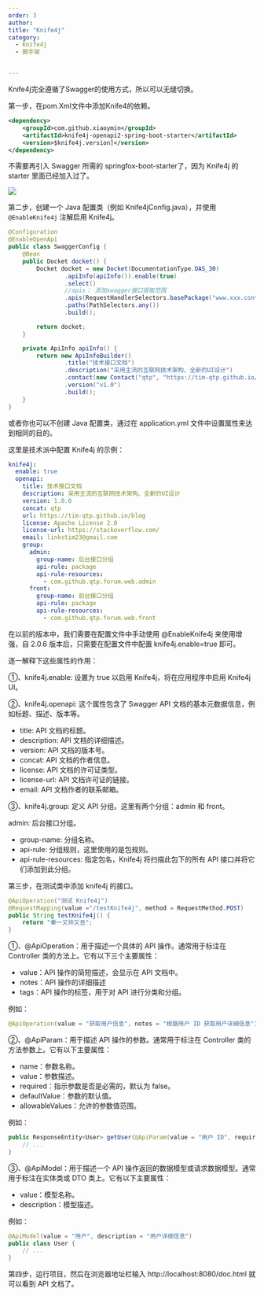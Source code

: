 ```yaml
---
order: 3
author: 
title: "Knife4j"
category:
  - Knife4j
  - 脚手架


---
```


Knife4j完全遵循了Swagger的使用方式，所以可以无缝切换。

第一步，在pom.Xml文件中添加Knife4的依赖。

```xml
<dependency>
    <groupId>com.github.xiaoymin</groupId>
    <artifactId>knife4j-openapi2-spring-boot-starter</artifactId>
    <version>$knife4j.version]</version>
</dependency>
```

不需要再引入 Swagger 所需的 springfox-boot-starter了，因为 Knife4j 的 starter 里面已经加入过了。

![](https://qtp-1324720525.cos.ap-shanghai.myqcloud.com/blog/image-20250208171441496.png)

第二步，创建一个 Java 配置类（例如 Knife4jConfig.java），并使用 `@EnableKnife4j` 注解启用 Knife4j。 

```java
@Configuration
@EnableOpenApi
public class SwaggerConfig {
    @Bean
    public Docket docket() {
        Docket docket = new Docket(DocumentationType.OAS_30)
                .apiInfo(apiInfo()).enable(true)
                .select()
                //apis： 添加swagger接口提取范围
                .apis(RequestHandlerSelectors.basePackage("www.xxx.controller"))
                .paths(PathSelectors.any())
                .build();

        return docket;
    }

    private ApiInfo apiInfo() {
        return new ApiInfoBuilder()
                .title("技术接口文档")
                .description("采用主流的互联网技术架构、全新的UI设计")
                .contact(new Contact("qtp", "https://tim-qtp.github.io/blog","linkstim23@gmail.com"))
                .version("v1.0")
                .build();
    }
}
```

或者你也可以不创建 Java 配置类，通过在 application.yml 文件中设置属性来达到相同的目的。

这里是技术派中配置 Knife4j 的示例：

```yaml
knife4j:
  enable: true
  openapi:
    title: 技术接口文档
    description: 采用主流的互联网技术架构、全新的UI设计
    version: 1.0.0
    concat: qtp
    url: https://tim-qtp.github.io/blog
    license: Apache License 2.0
    license-url: https://stackoverflow.com/
    email: linkstim23@gmail.com
    group:
      admin:
        group-name: 后台接口分组
        api-rule: package
        api-rule-resources:
          - com.github.qtp.forum.web.admin
      front:
        group-name: 前台接口分组
        api-rule: package
        api-rule-resources:
          - com.github.qtp.forum.web.front
```

在以前的版本中，我们需要在配置文件中手动使用 @EnableKnife4j 来使用增强，自 2.0.6 版本后，只需要在配置文件中配置 knife4j.enable=true 即可。

逐一解释下这些属性的作用：

①、knife4j.enable: 设置为 true 以启用 Knife4j，将在应用程序中启用 Knife4j UI。

②、knife4j.openapi: 这个属性包含了 Swagger API 文档的基本元数据信息，例如标题、描述、版本等。

- title: API 文档的标题。
- description: API 文档的详细描述。
- version: API 文档的版本号。
- concat: API 文档的作者信息。
- license: API 文档的许可证类型。
- license-url: API 文档许可证的链接。
- email: API 文档作者的联系邮箱。

③、knife4j.group: 定义 API 分组。这里有两个分组：admin 和 front。

admin: 后台接口分组。

- group-name: 分组名称。
- api-rule: 分组规则，这里使用的是包规则。
- api-rule-resources: 指定包名，Knife4j 将扫描此包下的所有 API 接口并将它们添加到此分组。

第三步，在测试类中添加 knife4j 的接口。

```java
@ApiOperation("测试 Knife4j")
@RequestMapping(value ="/testKnife4j", method = RequestMethod.POST)
public String testKnife4j() {
    return "秦一又帅又丑";
}
```

①、@ApiOperation：用于描述一个具体的 API 操作。通常用于标注在 Controller 类的方法上。它有以下三个主要属性：

- value：API 操作的简短描述，会显示在 API 文档中。
- notes：API 操作的详细描述
- tags：API 操作的标签，用于对 API 进行分类和分组。

例如：

```java
@ApiOperation(value = "获取用户信息", notes = "根据用户 ID 获取用户详细信息")
```

②、@ApiParam：用于描述 API 操作的参数。通常用于标注在 Controller 类的方法参数上。它有以下主要属性：

- name：参数名称。
- value：参数描述。
- required：指示参数是否是必需的，默认为 false。
- defaultValue：参数的默认值。
- allowableValues：允许的参数值范围。

例如：

```java
public ResponseEntity<User> getUser(@ApiParam(value = "用户 ID", required = true) @PathVariable("id") Long id) {
    // ...
}
```

③、@ApiModel：用于描述一个 API 操作返回的数据模型或请求数据模型。通常用于标注在实体类或 DTO 类上。它有以下主要属性：

- value：模型名称。
- description：模型描述。

例如：

```java
@ApiModel(value = "用户", description = "用户详细信息")
public class User {
    // ...
}
```

第四步，运行项目，然后在浏览器地址栏输入 http://localhost:8080/doc.html 就可以看到 API 文档了。


